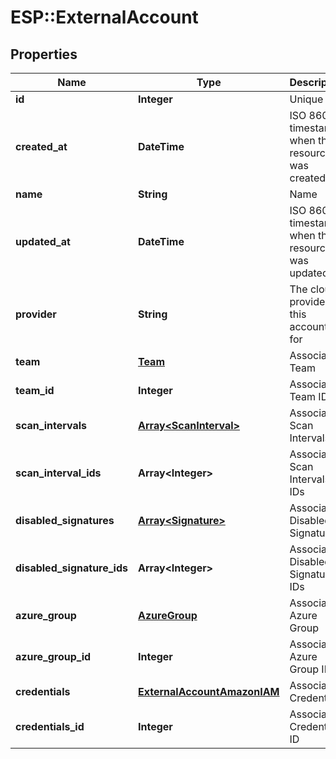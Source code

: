 # ESP::ExternalAccount

## Properties
Name | Type | Description | Notes
------------ | ------------- | ------------- | -------------
**id** | **Integer** | Unique ID | [optional] 
**created_at** | **DateTime** | ISO 8601 timestamp when the resource was created | [optional] 
**name** | **String** | Name | [optional] 
**updated_at** | **DateTime** | ISO 8601 timestamp when the resource was updated | [optional] 
**provider** | **String** | The cloud provider this account is for | [optional] 
**team** | [**Team**](Team.md) | Associated Team | [optional] 
**team_id** | **Integer** | Associated Team ID | [optional] 
**scan_intervals** | [**Array&lt;ScanInterval&gt;**](ScanInterval.md) | Associated Scan Intervals | [optional] 
**scan_interval_ids** | **Array&lt;Integer&gt;** | Associated Scan Intervals IDs | [optional] 
**disabled_signatures** | [**Array&lt;Signature&gt;**](Signature.md) | Associated Disabled Signatures | [optional] 
**disabled_signature_ids** | **Array&lt;Integer&gt;** | Associated Disabled Signatures IDs | [optional] 
**azure_group** | [**AzureGroup**](AzureGroup.md) | Associated Azure Group | [optional] 
**azure_group_id** | **Integer** | Associated Azure Group ID | [optional] 
**credentials** | [**ExternalAccountAmazonIAM**](ExternalAccountAmazonIAM.md) | Associated Credentials | [optional] 
**credentials_id** | **Integer** | Associated Credentials ID | [optional] 


